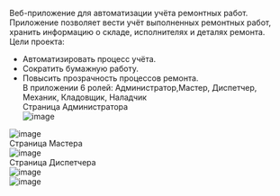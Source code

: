 Веб-приложение для автоматизации учёта ремонтных работ.  
Приложение позволяет вести учёт выполненных ремонтных работ, хранить информацию о складе, исполнителях и деталях ремонта.  
Цели проекта:
- Автоматизировать процесс учёта.
- Сократить бумажную работу.
- Повысить прозрачность процессов ремонта.  
В приложении 6 ролей: Администратор,Мастер, Диспетчер, Механик, Кладовщик, Наладчик  
Страница Администратора  
  ![image](https://github.com/user-attachments/assets/282663fb-d109-46f7-89d6-5d8bb5897b67)  
  
![image](https://github.com/user-attachments/assets/ca8bf245-8778-4d3d-824a-a2ed211e8b28)  
Страница Мастера  
![image](https://github.com/user-attachments/assets/e66336ef-d89a-48d3-99a5-c895c9e38e47)  
Страница Диспетчера  
![image](https://github.com/user-attachments/assets/67fb74bd-be14-4236-b626-53ae83d2ba26)  
![image](https://github.com/user-attachments/assets/4bd06363-64f1-49f7-a49a-9de0ffa2c359)  
